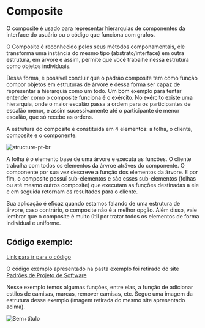# Composite

 O composite é usado para representar hierarquias de componentes da interface do usuário ou o código que funciona com grafos.

 O Composite é reconhecido pelos seus métodos componamentais, ele transforma uma instância do mesmo tipo (abstrato/interface) em outra estrutura, em árvore
e assim, permite que você trabalhe nessa estrutura como objetos individuais.

 Dessa forma, é possível concluir que o padrão composite tem como função compor objetos em estruturas de árvore e dessa forma ser capaz de representar a hierarquia como um todo.
Um bom exemplo para tentar entender como o composite funciona é o exército. No exército existe uma hierarquia, onde o maior escalão passa a ordem para os participantes
de escalão menor, e assim sucessivamente até o participante de menor escalão, que só recebe as ordens.

 A estrutura do composite é constituida em 4 elementos: a folha, o cliente, composite e o componente.
 
 ![structure-pt-br](https://user-images.githubusercontent.com/71103252/93143533-855e7280-f6be-11ea-93f8-612a12189f54.png)

A folha é o elemento base de uma árvore e executa as funções.
O cliente trabalha com todos os elementos da árvroe atráves do componente.
O componente por sua vez descreve a função dos elementos da árvore.
E por fim, o composite possuí sub-elementos e são esses sub-elementos (folhas ou até mesmo outros composite) que executam as funções destinadas a ele e em seguida
retornam os resultados para o cliente.

 Sua aplicação é eficaz quando estamos falando de uma estrutura de árvore, caso contrário, o composite não é a melhor opção. Além disso, vale lembrar 
que o composite é muito útil por tratar todos os elementos de forma individual e uniforme.

 ## Código exemplo:
 
 [Link para ir para o código](https://github.com/danieldorta/padrao-de-projeto/tree/master/composite/exemplo)
 
O código exemplo apresentado na pasta exemplo foi retirado do site [Padrões de Projeto de Software](http://padroesdeprojetodesoftware.blogspot.com/2012/06/nome-e-classificacao-do-padrao.html)

Nesse exemplo temos algumas funções, entre elas, a função de adicionar estilos de camisas, marcas, remover camisas, etc. Segue uma imagem da estrutura desse exemplo (imagem
retirada do mesmo site apresentado acima).

![Sem+título](https://user-images.githubusercontent.com/71103252/93113738-f9355680-f68f-11ea-8429-920be2fac936.png)

